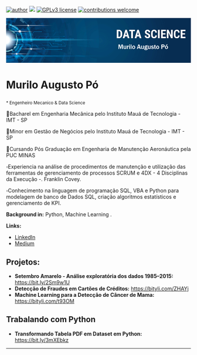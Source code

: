 [![author](https://img.shields.io/badge/author-murilopo-red.svg)](https://www.linkedin.com/in/muriloaugustopo/) [![](https://img.shields.io/badge/python-3.7+-blue.svg)](https://www.python.org/downloads/release/python-365/) [![GPLv3 license](https://img.shields.io/badge/License-GPLv3-blue.svg)](http://perso.crans.org/besson/LICENSE.html) [![contributions welcome](https://img.shields.io/badge/contributions-welcome-brightgreen.svg?style=flat)](https://github.com/carlosfab/data_science/issues)

<p align="center">
  <img src="https://github.com/murilopo/Project_Imagens/blob/master/PortifolioGithub.png" >
</p>

# Murilo Augusto Pó
<sub>* Engenheiro Mecanico & Data Science

🔹Bacharel em Engenharia Mecânica pelo Instituto Mauá de Tecnologia - IMT - SP

🔹Minor em Gestão de Negócios pelo Instituto Mauá de Tecnologia - IMT - SP

🔹Cursando Pós Graduação em Engenharia de Manutenção Aeronáutica pela PUC MINAS

▫️Experiencia na análise de procedimentos de manutenção e utilização das ferramentas de gerenciamento de processos  SCRUM e 4DX - 4 Disciplinas da Execução -. Franklin Covey.

▫️Conhecimento na linguagem de programação SQL, VBA e Python para modelagem de banco de Dados SQL, criação algoritmos estatísticos e gerenciamento de KPI. 

**Background in:** Python, Machine Learning .

**Links:**
* [LinkedIn](https://www.linkedin.com/in/muriloaugustopo/)
* [Medium](https://www.medium.com)


## Projetos:
* **Setembro Amarelo - Análise exploratória dos dados 1985–2015:**  https://bit.ly/2Sm9w1U
* **Detecção de Fraudes em Cartões de Créditos:** https://bityli.com/ZHAYj
* **Machine Learning para a Detecção de Câncer de Mama:**   https://bityli.com/t93OM                                      

## Trabalando com Python 
* **Transformando Tabela PDF em Dataset em Python:** https://bit.ly/3mXEbkz
---
